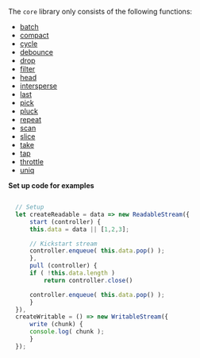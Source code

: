 The `core` library only consists of the following functions:

 - [batch](#batch)
 - [compact](#compact)
 - [cycle](#cycle)
 - [debounce](#debounce)
 - [drop](#drop)
 - [filter](#filter)
 - [head](#head)
 - [intersperse](#intersperse)
 - [last](#last)
 - [pick](#pick)
 - [pluck](#pluck)
 - [repeat](#repeat)
 - [scan](#scan)
 - [slice](#slice)
 - [take](#take)
 - [tap](#tap)
 - [throttle](#throttle)
 - [uniq](#uniq)

**Set up code for examples**

```javascript

  // Setup
  let createReadable = data => new ReadableStream({
      start (controller) {
      this.data = data || [1,2,3];

      // Kickstart stream
      controller.enqueue( this.data.pop() );
      },
      pull (controller) {
      if ( !this.data.length )
          return controller.close()

      controller.enqueue( this.data.pop() );
      }
  }),
  createWritable = () => new WritableStream({
      write (chunk) {
      console.log( chunk );
      }
  });
```
